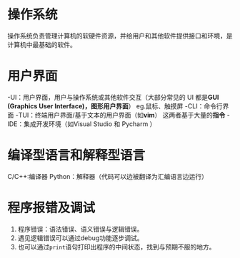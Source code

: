# 操作系统 #
操作系统负责管理计算机的软硬件资源，并给用户和其他软件提供接口和环境，是计算机中最基础的软件。
# 用户界面 #
-UI：用户界面，用户与操作系统或其他软件交互（大部分常见的 UI 都是**GUI (Graphics User Interface)，图形用户界面**）
eg.鼠标、触摸屏
-CLI：命令行界面
-TUI：终端用户界面/基于文本的用户界面（如**vim**）
这两者基于大量的**指令**
-IDE：集成开发环境（如Visual Studio 和 Pycharm ）
# 编译型语言和解释型语言 #
C/C++:编译器
Python：解释器（代码可以边被翻译为汇编语言边运行）
# 程序报错及调试 #
1. 程序错误：语法错误、语义错误与逻辑错误。
2. 遇见逻辑错误可以通过debug功能逐步调试。
3. 也可以通过`print`语句打印出程序的中间状态，找到与预期不服的地方。


